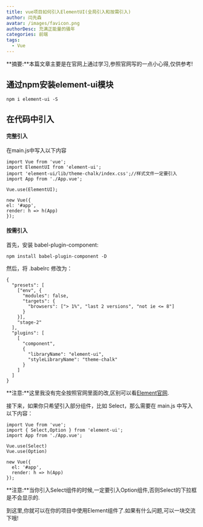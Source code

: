 ```yaml
---
title: vue项目如何引入ElementUI(全局引入和按需引入)
author: 闫先森 
avatar: /images/favicon.png 
authorDesc: 充满正能量的骚年 
categories: 前端
tags: 
  - Vue
---
```


**摘要:**本篇文章主要是在官网上通过学习,参照官网写的一点小心得,仅供参考!

## 通过npm安装element-ui模块

`npm i element-ui -S`

## 在代码中引入
 #### 完整引入
在main.js中写入以下内容
  ```
import Vue from 'vue';
import ElementUI from 'element-ui';
import 'element-ui/lib/theme-chalk/index.css';//样式文件一定要引入
import App from './App.vue';

Vue.use(ElementUI);

new Vue({
  el: '#app',
  render: h => h(App)
});
```
#### 按需引入
首先，安装 babel-plugin-component:

`npm install babel-plugin-component -D`

然后，将 .babelrc 修改为：
```
{
  "presets": [
    ["env", {
      "modules": false,
      "targets": {
        "browsers": ["> 1%", "last 2 versions", "not ie <= 8"]
      }
    }],
    "stage-2"
  ],
  "plugins": [
    [
      "component",
      {
        "libraryName": "element-ui",
        "styleLibraryName": "theme-chalk"
      }
    ]
  ]
}
```
**注意:**这里我没有完全按照官网里面的改,区别可以看[Element官网](http://element-cn.eleme.io/#/zh-CN/component/quickstart).

接下来，如果你只希望引入部分组件，比如 Select，那么需要在 main.js 中写入以下内容：
```
import Vue from 'vue';
import { Select,Option } from 'element-ui';
import App from './App.vue';

Vue.use(Select)
Vue.use(Option)
  
new Vue({
  el: '#app',
  render: h => h(App)
});
```
**注意:**当你引入Select组件的时候,一定要引入Option组件,否则Select的下拉框是不会显示的.

到这里,你就可以在你的项目中使用Element组件了.如果有什么问题,可以一块交流下哦!

